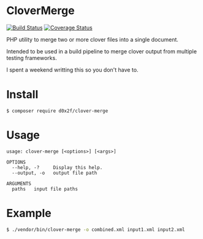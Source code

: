 # CloverMerge

[![Build Status](https://travis-ci.org/d0x2f/CloverMerge.svg?branch=master)](https://travis-ci.org/d0x2f/CloverMerge)
[![Coverage Status](https://coveralls.io/repos/github/d0x2f/CloverMerge/badge.svg?branch=master)](https://coveralls.io/github/d0x2f/CloverMerge?branch=master)

PHP utility to merge two or more clover files into a single document.

Intended to be used in a build pipeline to merge clover output from multiple testing frameworks.

I spent a weekend writting this so you don't have to.

# Install

```
$ composer require d0x2f/clover-merge
```

# Usage

```
usage: clover-merge [<options>] [<args>]

OPTIONS
  --help, -?     Display this help.
  --output, -o   output file path

ARGUMENTS
  paths   input file paths
```

# Example

```bash
$ ./vendor/bin/clover-merge -o combined.xml input1.xml input2.xml
```